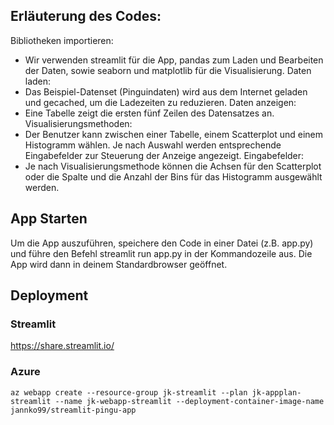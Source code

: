 ## Erläuterung des Codes:

Bibliotheken importieren:
- Wir verwenden streamlit für die App, pandas zum Laden und Bearbeiten der Daten, sowie seaborn und matplotlib für die Visualisierung.
Daten laden: 
- Das Beispiel-Datenset (Pinguindaten) wird aus dem Internet geladen und gecached, um die Ladezeiten zu reduzieren.
Daten anzeigen:
- Eine Tabelle zeigt die ersten fünf Zeilen des Datensatzes an.
Visualisierungsmethoden: 
- Der Benutzer kann zwischen einer Tabelle, einem Scatterplot und einem Histogramm wählen. Je nach Auswahl werden entsprechende Eingabefelder zur Steuerung der Anzeige angezeigt.
Eingabefelder: 
- Je nach Visualisierungsmethode können die Achsen für den Scatterplot oder die Spalte und die Anzahl der Bins für das Histogramm ausgewählt werden.

## App Starten

Um die App auszuführen, speichere den Code in einer Datei (z.B. app.py) und führe den Befehl streamlit run app.py in der Kommandozeile aus. Die App wird dann in deinem Standardbrowser geöffnet.

## Deployment

### Streamlit 

https://share.streamlit.io/

### Azure

```
az webapp create --resource-group jk-streamlit --plan jk-appplan-streamlit --name jk-webapp-streamlit --deployment-container-image-name jannko99/streamlit-pingu-app
```